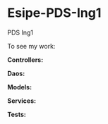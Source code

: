 # Esipe-PDS-Ing1

PDS Ing1

To see my work:

__Controllers:__


__Daos:__


__Models:__


__Services:__


__Tests:__
